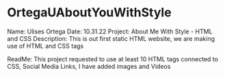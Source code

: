 # OrtegaUAboutYouWithStyle
Name: Ulises Ortega
Date: 10.31.22
Project: About Me With Style - HTML and CSS
Description: This is out first static HTML website, we are making use of HTML and CSS tags

ReadMe: This project requested to use at least 10 HTML tags connected to CSS, Social Media Links, I have added images and Videos

